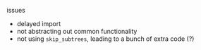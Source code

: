 issues
- delayed import
- not abstracting out common functionality
- not using `skip_subtrees`, leading to a bunch of extra code (?)